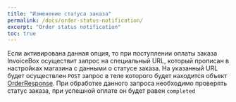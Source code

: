 ```yaml
---
title: "Изменение статуса заказа"
permalink: /docs/order-status-notification/
excerpt: "Order status notification"
toc: true
---
```


Если активирована данная опция, то при поступлении оплаты заказа InvoiceBox осуществит запрос на специальный URL, который прописан в настройках магазина с данными о статусе заказа.
На указанный URL будет осуществлен `POST` запрос в теле которого будет находится объект [OrderResponse](/docs/order-create/#orderresponse). При обработке данного запроса необходимо проверять статус заказа, при успешной оплате он будет равен `completed`
